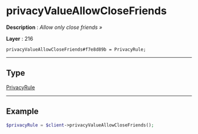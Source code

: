 # privacyValueAllowCloseFriends

**Description** : *Allow only close friends &raquo;*

**Layer** : 216

```tl
privacyValueAllowCloseFriends#f7e8d89b = PrivacyRule;
```

---

## Type

[PrivacyRule](type/PrivacyRule)

---

## Example

```php
$privacyRule = $client->privacyValueAllowCloseFriends();
```